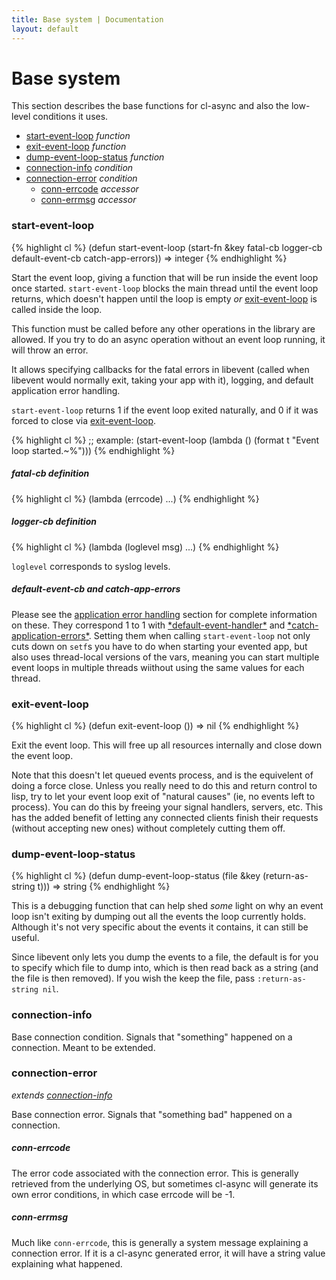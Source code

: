 ```yaml
---
title: Base system | Documentation
layout: default
---
```


<a id="base-system"></a>
Base system
===========
This section describes the base functions for cl-async and also the low-level
conditions it uses.

- [start-event-loop](#start-event-loop) _function_
- [exit-event-loop](#exit-event-loop) _function_
- [dump-event-loop-status](#dump-event-loop-status) _function_
- [connection-info](#connection-info) _condition_
- [connection-error](#connection-error) _condition_
  - [conn-errcode](#conn-errcode) _accessor_
  - [conn-errmsg](#conn-errmsg) _accessor_

<a id="start-event-loop"></a>
### start-event-loop
{% highlight cl %}
(defun start-event-loop (start-fn &key fatal-cb logger-cb default-event-cb catch-app-errors))
  => integer
{% endhighlight %}

Start the event loop, giving a function that will be run inside the event loop
once started. `start-event-loop` blocks the main thread until the event loop
returns, which doesn't happen until the loop is empty *or*
[exit-event-loop](#exit-event-loop) is called inside the loop.

This function must be called before any other operations in the library are
allowed. If you try to do an async operation without an event loop running, it
will throw an error.

It allows specifying callbacks for the fatal errors in libevent (called when
libevent would normally exit, taking your app with it), logging, and default
application error handling.

`start-event-loop` returns 1 if the event loop exited naturally, and 0 if it was
forced to close via [exit-event-loop](#exit-event-loop).

{% highlight cl %}
;; example:
(start-event-loop (lambda () (format t "Event loop started.~%")))
{% endhighlight %}

<a id="fatal-cb-definition"></a>
##### fatal-cb definition

{% highlight cl %}
(lambda (errcode) ...)
{% endhighlight %}

<a id="logger-cb-definition"></a>
##### logger-cb definition

{% highlight cl %}
(lambda (loglevel msg) ...)
{% endhighlight %}

`loglevel` corresponds to syslog levels.

<a id="default-event-cb"></a>
##### default-event-cb and catch-app-errors
Please see the [application error handling](/cl-async/event-handling#application-error-handling)
section for complete information on these. They correspond 1 to 1 with
[\*default-event-handler\*](/cl-async/event-handling#default-event-handler) and
[\*catch-application-errors\*](/cl-async/event-handling#catch-application-errors). Setting them when
calling `start-event-loop` not only cuts down on `setf`s you have to do when
starting your evented app, but also uses thread-local versions of the vars,
meaning you can start multiple event loops in multiple threads wiithout using
the same values for each thread.

<a id="exit-event-loop"></a>
### exit-event-loop
{% highlight cl %}
(defun exit-event-loop ()) => nil
{% endhighlight %}

Exit the event loop. This will free up all resources internally and close down
the event loop.

Note that this doesn't let queued events process, and is the equivelent of
doing a force close. Unless you really need to do this and return control to
lisp, try to let your event loop exit of "natural causes" (ie, no events left to
process). You can do this by freeing your signal handlers, servers, etc. This
has the added benefit of letting any connected clients finish their requests
(without accepting new ones) without completely cutting them off.

<a id="dump-event-loop-status"></a>
### dump-event-loop-status
{% highlight cl %}
(defun dump-event-loop-status (file &key (return-as-string t)))
  => string
{% endhighlight %}

This is a debugging function that can help shed *some* light on why an event
loop isn't exiting by dumping out all the events the loop currently holds.
Although it's not very specific about the events it contains, it can still be
useful.

Since libevent only lets you dump the events to a file, the default is for you
to specify which file to dump into, which is then read back as a string (and the
file is then removed). If you wish the keep the file, pass
`:return-as-string nil`.

<a id="connection-info"></a>
### connection-info
Base connection condition. Signals that "something" happened on a connection.
Meant to be extended.

<a id="connection-error"></a>
### connection-error
_extends [connection-info](#connection-info)_

Base connection error. Signals that "something bad" happened on a connection.

<a id="conn-errcode"></a>
##### conn-errcode
The error code associated with the connection error. This is generally retrieved
from the underlying OS, but sometimes cl-async will generate its own error
conditions, in which case errcode will be -1.

<a id="conn-errmsg"></a>
##### conn-errmsg
Much like `conn-errcode`, this is generally a system message explaining a
connection error. If it is a cl-async generated error, it will have a string
value explaining what happened.

